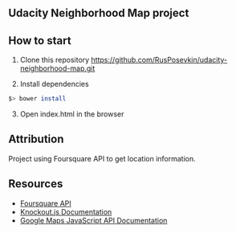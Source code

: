 ## Udacity Neighborhood Map project

## How to start
1. Clone this repository https://github.com/RusPosevkin/udacity-neighborhood-map.git

2. Install dependencies
  ```bash
  $> bower install
  ```
3. Open index.html in the browser

## Attribution
Project using Foursquare API to get location information.

## Resources
* [Foursquare API](https://developer.foursquare.com/)
* [Knockout.js Documentation](http://knockoutjs.com/documentation/introduction.html)
* [Google Maps JavaScript API Documentation](https://developers.google.com/maps/documentation/javascript/tutorial)
